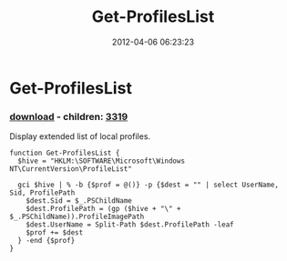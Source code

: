 ﻿---
pid:            3318
poster:         greg zakharov
title:          Get-ProfilesList
date:           2012-04-06 06:23:23
format:         posh
parent:         0
parent:         0
children:       3319
---

# Get-ProfilesList

### [download](3318.ps1) - children: [3319](3319.md)

Display extended list of local profiles.

```posh
function Get-ProfilesList {
  $hive = "HKLM:\SOFTWARE\Microsoft\Windows NT\CurrentVersion\ProfileList"

  gci $hive | % -b {$prof = @()} -p {$dest = "" | select UserName, Sid, ProfilePath
    $dest.Sid = $_.PSChildName
    $dest.ProfilePath = (gp ($hive + "\" + $_.PSChildName)).ProfileImagePath
    $dest.UserName = Split-Path $dest.ProfilePath -leaf
    $prof += $dest
  } -end {$prof}
}
```
